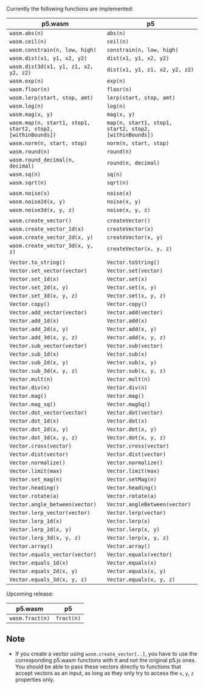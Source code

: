 Currently the following functions are implemented:

| p5.wasm                               | p5                             |
| ------------------------------------- |--------------------------------|
| `wasm.abs(n)`                         | `abs(n)`                       |
| `wasm.ceil(n)`                        | `ceil(n)`                      |
| `wasm.constrain(n, low, high)`        | `constrain(n, low, high)`      |
| `wasm.dist(x1, y1, x2, y2)`           | `dist(x1, y1, x2, y2)`         |
| `wasm.dist3d(x1, y1, z1, x2, y2, z2)` | `dist(x1, y1, z1, x2, y2, z2)` |
| `wasm.exp(n)`                         | `exp(n)`                       |
| `wasm.floor(n)`                       | `floor(n)`                     |
| `wasm.lerp(start, stop, amt)`         | `lerp(start, stop, amt)`       |
| `wasm.log(n)`                         | `log(n)`                       |
| `wasm.mag(x, y)`                      | `mag(x, y)`                    |
| `wasm.map(n, start1, stop1, start2, stop2, [withinBounds])` | `map(n, start1, stop1, start2, stop2, [withinBounds])` |
| `wasm.norm(n, start, stop)`           | `norm(n, start, stop)`         |
| `wasm.round(n)`                       | `round(n)`                     |
| `wasm.round_decimal(n, decimal)`      | `round(n, decimal)`            |
| `wasm.sq(n)`                          | `sq(n)`                        |
| `wasm.sqrt(n)`                        | `sqrt(n)`                      |
|                                       |                                |
| `wasm.noise(x)`                       | `noise(x)`                     |
| `wasm.noise2d(x, y)`                  | `noise(x, y)`                  |
| `wasm.noise3d(x, y, z)`               | `noise(x, y, z)`               |
|                                       |                                |
| `wasm.create_vector()`                | `createVector()`               |
| `wasm.create_vector_1d(x)`            | `createVector(x)`              |
| `wasm.create_vector_2d(x, y)`         | `createVector(x, y)`           |
| `wasm.create_vector_3d(x, y, z)`      | `createVector(x, y, z)`        |
|                                       |                                |
| `Vector.to_string()`                  | `Vector.toString()`            |
| `Vector.set_vector(vector)`           | `Vector.set(vector)`           |
| `Vector.set_1d(x)`                    | `Vector.set(x)`                |
| `Vector.set_2d(x, y)`                 | `Vector.set(x, y)`             |
| `Vector.set_3d(x, y, z)`              | `Vector.set(x, y, z)`          |
| `Vector.copy()`                       | `Vector.copy()`                |
| `Vector.add_vector(vector)`           | `Vector.add(vector)`           |
| `Vector.add_1d(x)`                    | `Vector.add(x)`                |
| `Vector.add_2d(x, y)`                 | `Vector.add(x, y)`             |
| `Vector.add_3d(x, y, z)`              | `Vector.add(x, y, z)`          |
| `Vector.sub_vector(vector)`           | `Vector.sub(vector)`           |
| `Vector.sub_1d(x)`                    | `Vector.sub(x)`                |
| `Vector.sub_2d(x, y)`                 | `Vector.sub(x, y)`             |
| `Vector.sub_3d(x, y, z)`              | `Vector.sub(x, y, z)`          |
| `Vector.mult(n)`                      | `Vector.mult(n)`               |
| `Vector.div(n)`                       | `Vector.div(n)`                |
| `Vector.mag()`                        | `Vector.mag()`                 |
| `Vector.mag_sq()`                     | `Vector.magSq()`               |
| `Vector.dot_vector(vector)`           | `Vector.dot(vector)`           |
| `Vector.dot_1d(x)`                    | `Vector.dot(x)`                |
| `Vector.dot_2d(x, y)`                 | `Vector.dot(x, y)`             |
| `Vector.dot_3d(x, y, z)`              | `Vector.dot(x, y, z)`          |
| `Vector.cross(vector)`                | `Vector.cross(vector)`         |
| `Vector.dist(vector)`                 | `Vector.dist(vector)`          |
| `Vector.normalize()`                  | `Vector.normalize()`           |
| `Vector.limit(max)`                   | `Vector.limit(max)`            |
| `Vector.set_mag(n)`                   | `Vector.setMag(n)`             |
| `Vector.heading()`                    | `Vector.heading()`             |
| `Vector.rotate(a)`                    | `Vector.rotate(a)`             |
| `Vector.angle_between(vector)`        | `Vector.angleBetween(vector)`  |
| `Vector.lerp_vector(vector)`          | `Vector.lerp(vector)`          |
| `Vector.lerp_1d(x)`                   | `Vector.lerp(x)`               |
| `Vector.lerp_2d(x, y)`                | `Vector.lerp(x, y)`            |
| `Vector.lerp_3d(x, y, z)`             | `Vector.lerp(x, y, z)`         |
| `Vector.array()`                      | `Vector.array()`               |
| `Vector.equals_vector(vector)`        | `Vector.equals(vector)`        |
| `Vector.equals_1d(x)`                 | `Vector.equals(x)`             |
| `Vector.equals_2d(x, y)`              | `Vector.equals(x, y)`          |
| `Vector.equals_3d(x, y, z)`           | `Vector.equals(x, y, z)`       |

Upcoming release:

| p5.wasm                               | p5                             |
| ------------------------------------- |--------------------------------|
| `wasm.fract(n)`                       | `fract(n)`                     |


## Note
* If you create a vector using `wasm.create_vector[..]`, you have to use the corresponding p5.wasm functions with it and not the original p5.js ones. You should be able to pass these vectors directly to functions that accept vectors as an input, as long as they only try to access the `x`, `y`, `z` properties only.